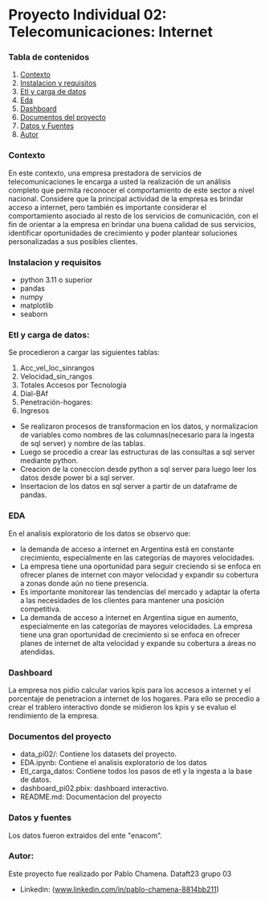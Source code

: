 # Proyecto Individual 02: Telecomunicaciones: Internet
### Tabla de contenidos

1. [Contexto](#contexto)
2. [Instalacion y requisitos](#instalacion-y-requisitos)
3. [Etl y carga de datos](#etl-y-carga-de-datos)
4. [Eda](#eda)
5. [Dashboard](#dashboard)
6. [Documentos del proyecto](#documentos-del-proyecto)
7. [Datos y Fuentes](#datos-y-fuentes)
8. [Autor](#autor)

### Contexto
En este contexto, una empresa prestadora de servicios de telecomunicaciones le encarga a usted la realización de un análisis completo que permita reconocer el comportamiento de este sector a nivel nacional. Considere que la principal actividad de la empresa es brindar acceso a internet, pero también es importante considerar el comportamiento asociado al resto de los servicios de comunicación, con el fin de orientar a la empresa en brindar una buena calidad de sus servicios, identificar oportunidades de crecimiento y poder plantear soluciones personalizadas a sus posibles clientes.

### Instalacion y requisitos

- python 3.11 o superior
- pandas
- numpy
- matplotlib
- seaborn

### Etl y carga de datos:
Se procedieron a cargar las siguientes tablas:
1. Acc_vel_loc_sinrangos
2. Velocidad_sin_rangos
6. Totales Accesos por Tecnología
8. Dial-BAf
11. Penetración-hogares:
15. Ingresos

- Se realizaron procesos de transformacion en los datos, y normalizacion de variables como nombres de las columnas(necesario para la ingesta de sql server) y nombre de las tablas.
- Luego se procedio a crear las estructuras de las consultas a sql server mediante python.
- Creacion de la coneccion desde python a sql server para luego leer los datos desde power bi a sql server.
- Insertacion de los datos en sql server a partir de un dataframe de pandas.


### EDA
En el analisis exploratorio de los datos se observo que:
- la demanda de acceso a internet en Argentina está en constante crecimiento, especialmente en las categorías de mayores velocidades.
- La empresa tiene una oportunidad para seguir creciendo si se enfoca en ofrecer planes de internet con mayor velocidad y expandir su cobertura a zonas donde aún no tiene presencia.
- Es importante monitorear las tendencias del mercado y adaptar la oferta a las necesidades de los clientes para mantener una posición competitiva.
- La demanda de acceso a internet en Argentina sigue en aumento, especialmente en las categorías de mayores velocidades. La empresa tiene una gran oportunidad de crecimiento si se enfoca en ofrecer planes de internet de alta velocidad y expande su cobertura a áreas no atendidas. 

### Dashboard
La empresa nos pidio calcular varios kpis para los accesos a internet y el porcentaje de penetracion a internet de los hogares. Para ello se procedio a crear el trablero interactivo donde se midieron los kpis y se evaluo el rendimiento de la empresa.

### Documentos del proyecto
- data_pi02/: Contiene los datasets del proyecto.
- EDA.ipynb: Contiene el analisis exploratorio de los datos
- Etl_carga_datos: Contiene todos los pasos de etl y la ingesta a la base de datos.
- dashboard_pi02.pbix: dashboard interactivo.
- README.md: Documentacion del proyecto

### Datos y fuentes

Los datos fueron extraidos del ente "enacom".

### Autor:

Este proyecto fue realizado por Pablo Chamena. Dataft23 grupo 03

- Linkedin: (www.linkedin.com/in/pablo-chamena-8814bb211)
